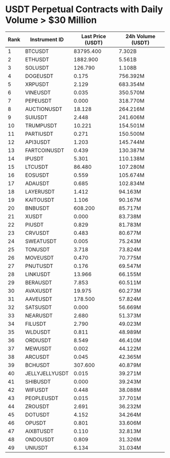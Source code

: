 # USDT Perpetual Contracts with Daily Volume > $30 Million

| Rank | Instrument ID | Last Price (USDT) | 24h Volume (USDT) |
|------|---------------|-------------------|-------------------|
| 1 | BTCUSDT | 83795.400 | 7.302B |
| 2 | ETHUSDT | 1882.900 | 5.561B |
| 3 | SOLUSDT | 126.790 | 1.108B |
| 4 | DOGEUSDT | 0.175 | 756.392M |
| 5 | XRPUSDT | 2.129 | 683.354M |
| 6 | VINEUSDT | 0.035 | 350.570M |
| 7 | PEPEUSDT | 0.000 | 318.770M |
| 8 | AUCTIONUSDT | 18.128 | 264.216M |
| 9 | SUIUSDT | 2.448 | 241.606M |
| 10 | TRUMPUSDT | 10.221 | 154.501M |
| 11 | PARTIUSDT | 0.271 | 150.500M |
| 12 | API3USDT | 1.203 | 145.744M |
| 13 | FARTCOINUSDT | 0.439 | 130.387M |
| 14 | IPUSDT | 5.301 | 110.138M |
| 15 | LTCUSDT | 86.480 | 107.280M |
| 16 | EOSUSDT | 0.559 | 105.674M |
| 17 | ADAUSDT | 0.685 | 102.834M |
| 18 | LAYERUSDT | 1.412 | 94.163M |
| 19 | KAITOUSDT | 1.106 | 90.167M |
| 20 | BNBUSDT | 608.200 | 85.717M |
| 21 | XUSDT | 0.000 | 83.738M |
| 22 | PIUSDT | 0.829 | 81.783M |
| 23 | CRVUSDT | 0.483 | 80.677M |
| 24 | SWEATUSDT | 0.005 | 75.243M |
| 25 | TONUSDT | 3.718 | 73.824M |
| 26 | MOVEUSDT | 0.470 | 70.775M |
| 27 | PNUTUSDT | 0.176 | 69.547M |
| 28 | LINKUSDT | 13.966 | 66.155M |
| 29 | BERAUSDT | 7.853 | 60.511M |
| 30 | AVAXUSDT | 19.975 | 60.273M |
| 31 | AAVEUSDT | 178.500 | 57.824M |
| 32 | SATSUSDT | 0.000 | 56.669M |
| 33 | NEARUSDT | 2.680 | 51.373M |
| 34 | FILUSDT | 2.790 | 49.023M |
| 35 | WLDUSDT | 0.811 | 48.989M |
| 36 | ORDIUSDT | 8.549 | 46.410M |
| 37 | MEWUSDT | 0.002 | 44.122M |
| 38 | ARCUSDT | 0.045 | 42.365M |
| 39 | BCHUSDT | 307.600 | 40.879M |
| 40 | JELLYJELLYUSDT | 0.015 | 39.271M |
| 41 | SHIBUSDT | 0.000 | 39.243M |
| 42 | WIFUSDT | 0.448 | 38.088M |
| 43 | PEOPLEUSDT | 0.015 | 37.701M |
| 44 | ZROUSDT | 2.691 | 36.232M |
| 45 | DOTUSDT | 4.152 | 34.264M |
| 46 | OPUSDT | 0.801 | 33.606M |
| 47 | AIXBTUSDT | 0.110 | 32.813M |
| 48 | ONDOUSDT | 0.809 | 31.326M |
| 49 | UNIUSDT | 6.134 | 31.034M |
